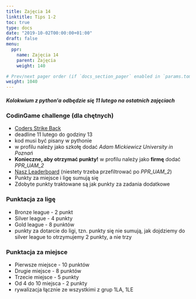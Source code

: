 ```yaml
---
title: Zajęcia 14
linktitle: Tips 1-2
toc: true
type: docs
date: "2019-10-02T00:00:00+01:00"
draft: false
menu:
  ppr:
    name: Zajęcia 14
    parent: Zajęcia
    weight: 140

# Prev/next pager order (if `docs_section_pager` enabled in `params.toml`)
weight: 1040
---
```

##### Kolokwium z python'a odbędzie się 11 lutego na ostatnich zajęciach
### CodinGame challenge (dla chętnych)
* [Coders Strike Back](https://www.codingame.com/ide/puzzle/coders-strike-back)
* deadline 11 lutego do godziny 13
* kod musi być pisany w pythonie
* w profilu należy jako szkołę dodać _Adam Mickiewicz University in Poznań_
* __Konieczne, aby otrzymać punkty!__ w profilu należy jako __firmę__ dodać _PPR\_UAM_2_
* [Nasz Leaderboard](https://www.codingame.com/multiplayer/bot-programming/coders-strike-back/leaderboard?column=keyword&value=Adam%20Mickiewicz) (niestety trzeba przefiltrować po _PPR\_UAM_2_)
* Punkty za miejsce i ligę sumują się 
* Zdobyte punkty traktowane są jak punkty za zadania dodatkowe

### Punktacja za ligę
* Bronze league - 2 punkt
* Silver league - 4 punkty
* Gold league - 8 punktów
* punkty za dotarcie do ligi, tzn. punkty się nie sumują, jak dojdziemy do silver league to otrzymujemy 2 punkty, a nie trzy

### Punktacja za miejsce
* Pierwsze miejsce - 10 punktów
* Drugie miejsce - 8 punktów
* Trzecie miejsce - 5 punkty
* Od 4 do 10 miejsca - 2 punkty
* rywalizacja łącznie ze wszystkimi z grup 1LA, 1LE
